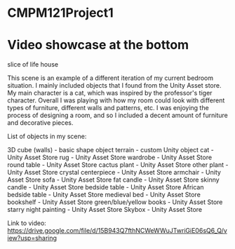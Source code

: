 # CMPM121Project1
# Video showcase at the bottom

slice of life house

This scene is an example of a different iteration of my current bedroom situation. I mainly included objects that I found from the Unity Asset store. My main character is a cat, which was inspired by the professor's tiger character. Overall I was playing with how my room could look with different types of furniture, different walls and patterns, etc. I was enjoying the process of designing a room, and so I included a decent amount of furniture and decorative pieces.

List of objects in my scene:

3D cube (walls) - basic shape object
terrain - custom Unity object
cat - Unity Asset Store
rug - Unity Asset Store
wardrobe - Unity Asset Store
round table - Unity Asset Store
cactus plant - Unity Asset Store
other plant - Unity Asset Store
crystal centerpiece - Unity Asset Store
armchair - Unity Asset Store
sofa - Unity Asset Store
fat candle - Unity Asset Store
skinny candle - Unity Asset Store
bedside table - Unity Asset Store
African bedside table - Unity Asset Store
medieval bed - Unity Asset Store
bookshelf - Unity Asset Store
green/blue/yellow books - Unity Asset Store
starry night painting - Unity Asset Store
Skybox - Unity Asset Store

Link to video: https://drive.google.com/file/d/15B943Q7fthNCWeWWuJTwriGiE06sQ6_Q/view?usp=sharing
